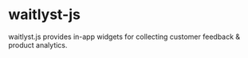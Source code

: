 # waitlyst-js
waitlyst.js provides in-app widgets for collecting customer feedback &amp; product analytics.
